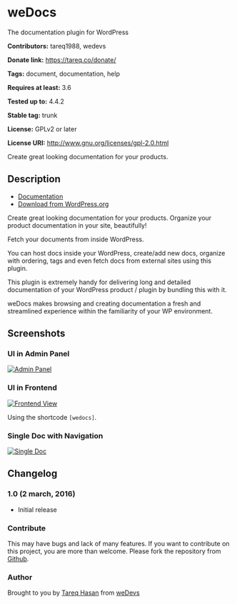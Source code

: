 # weDocs #

The documentation plugin for WordPress


**Contributors:** tareq1988, wedevs

**Donate link:** https://tareq.co/donate/

**Tags:** document, documentation, help

**Requires at least:** 3.6

**Tested up to:** 4.4.2

**Stable tag:** trunk

**License:** GPLv2 or later

**License URI:** http://www.gnu.org/licenses/gpl-2.0.html


Create great looking documentation for your products.

## Description ##

* [Documentation](https://github.com/tareq1988/wedocs-plugin/wiki)
* [Download from WordPress.org](https://wordpress.org/plugins/wedocs)

Create great looking documentation for your products. Organize your product documentation in your site, beautifully!

Fetch your documents from inside WordPress.

You can host docs inside your WordPress, create/add new docs, organize with ordering, tags and even fetch docs from external sites using this plugin.

This plugin is extremely handy for delivering long and detailed documentation of your WordPress product / plugin by bundling this with it.

weDocs makes browsing and creating documentation a fresh and streamlined experience within the familiarity of your WP environment.

## Screenshots ##

### UI in Admin Panel
[![Admin Panel](http://i.imgur.com/oymUUph.png)](http://i.imgur.com/oymUUph.png)

### UI in Frontend
[![Frontend View](http://i.imgur.com/DlRyep3.png)](http://i.imgur.com/DlRyep3.png)

Using the shortcode `[wedocs]`.

### Single Doc with Navigation
[![Single Doc](http://i.imgur.com/2hxacre.png)](http://i.imgur.com/2hxacre.png)


## Changelog ##

### 1.0 (2 march, 2016) ###
* Initial release

### Contribute ###
This may have bugs and lack of many features. If you want to contribute on this project, you are more than welcome. Please fork the repository from [Github](https://github.com/tareq1988/wedocs-plugin).

### Author ###
Brought to you by [Tareq Hasan](https://tareq.co) from [weDevs](https://wedevs.com)

